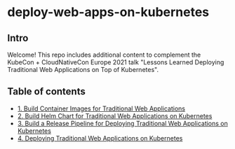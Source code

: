 # deploy-web-apps-on-kubernetes

## Intro

Welcome! This repo includes additional content to complement the KubeCon + CloudNativeCon Europe 2021 talk "Lessons Learned Deploying Traditional Web Applications on Top of Kubernetes".

## Table of contents

* [1. Build Container Images for Traditional Web Applications](/1-container-image)
* [2. Build Helm Chart for Traditional Web Applications on Kubernetes](/2-helm-chart)
* [3. Build a Release Pipeline for Deploying Traditional Web Applications on Kubernetes](/3-pipeline)
* [4. Deploying Traditional Web Applications on Kubernetes](/4-deploy)
